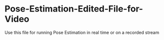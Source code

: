 # Pose-Estimation-Edited-File-for-Video
Use this file for running Pose Estimation in real time or on a recorded stream
